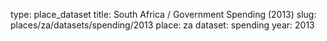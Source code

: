 type: place_dataset
title: South Africa / Government Spending (2013)
slug: places/za/datasets/spending/2013
place: za
dataset: spending
year: 2013
